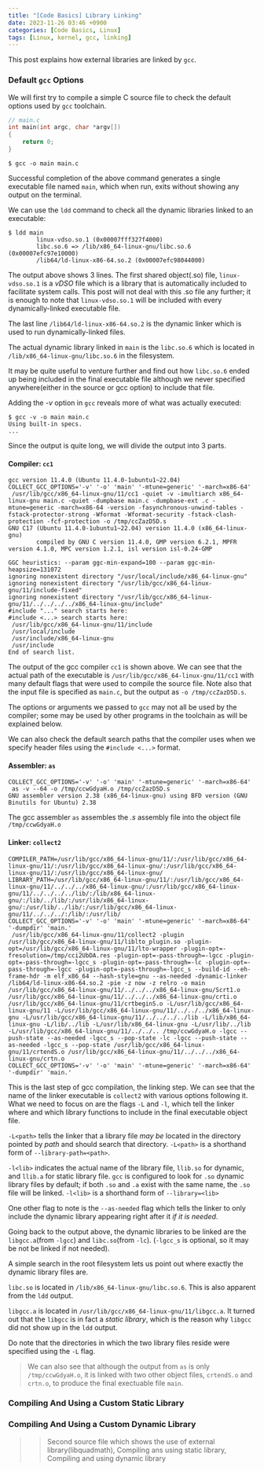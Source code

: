 ```yaml
---
title: "[Code Basics] Library Linking"
date: 2023-11-26 03:46 +0900
categories: [Code Basics, Linux]
tags: [Linux, kernel, gcc, linking]
---
```


This post explains how external libraries are linked by `gcc`.

### Default `gcc` Options

We will first try to compile a simple C source file to check the default options used by `gcc` toolchain.

```c
// main.c
int main(int argc, char *argv[])
{
    return 0;
}
```
```
$ gcc -o main main.c
```

Successful completion of the above command generates a single executable file named `main`, which when run, exits without showing any output on the terminal. 

We can use the `ldd` command to check all the dynamic libraries linked to an executable:

```
$ ldd main
        linux-vdso.so.1 (0x00007fff327f4000)
        libc.so.6 => /lib/x86_64-linux-gnu/libc.so.6 (0x00007efc97e10000)
        /lib64/ld-linux-x86-64.so.2 (0x00007efc98044000)
```

The output above shows 3 lines. The first shared object(.so) file, `linux-vdso.so.1` is a *vDSO* file which is a library that is automatically included to facilitate system calls. This post will not deal with this .so file any further; it is enough to note that `linux-vdso.so.1` will be included with every dynamically-linked executable file.

The last line `/lib64/ld-linux-x86-64.so.2` is the dynamic linker which is used to run dynamically-linked files.

The actual dynamic library linked in `main` is the `libc.so.6` which is located in `/lib/x86_64-linux-gnu/libc.so.6` in the filesystem.

It may be quite useful to venture further and find out how `libc.so.6` ended up being included in the final executable file although we never specified anywhere(either in the source or gcc option) to include that file.

Adding the *-v* option in `gcc` reveals more of what was actually executed:

```
$ gcc -v -o main main.c
Using built-in specs.
...
```

Since the output is quite long, we will divide the output into 3 parts.

#### Compiler: `cc1`
```
gcc version 11.4.0 (Ubuntu 11.4.0-1ubuntu1~22.04) 
COLLECT_GCC_OPTIONS='-v' '-o' 'main' '-mtune=generic' '-march=x86-64'
 /usr/lib/gcc/x86_64-linux-gnu/11/cc1 -quiet -v -imultiarch x86_64-linux-gnu main.c -quiet -dumpbase main.c -dumpbase-ext .c -mtune=generic -march=x86-64 -version -fasynchronous-unwind-tables -fstack-protector-strong -Wformat -Wformat-security -fstack-clash-protection -fcf-protection -o /tmp/ccZazD5D.s
GNU C17 (Ubuntu 11.4.0-1ubuntu1~22.04) version 11.4.0 (x86_64-linux-gnu)
        compiled by GNU C version 11.4.0, GMP version 6.2.1, MPFR version 4.1.0, MPC version 1.2.1, isl version isl-0.24-GMP

GGC heuristics: --param ggc-min-expand=100 --param ggc-min-heapsize=131072
ignoring nonexistent directory "/usr/local/include/x86_64-linux-gnu"
ignoring nonexistent directory "/usr/lib/gcc/x86_64-linux-gnu/11/include-fixed"
ignoring nonexistent directory "/usr/lib/gcc/x86_64-linux-gnu/11/../../../../x86_64-linux-gnu/include"
#include "..." search starts here:
#include <...> search starts here:
 /usr/lib/gcc/x86_64-linux-gnu/11/include
 /usr/local/include
 /usr/include/x86_64-linux-gnu
 /usr/include
End of search list.
```

The output of the gcc compiler `cc1` is shown above. We can see that the actual path of the executable is `/usr/lib/gcc/x86_64-linux-gnu/11/cc1` with many default flags that were used to compile the source file. Note also that the input file is specified as `main.c`, but the output as `-o /tmp/ccZazD5D.s`. 

The options or arguments we passed to `gcc` may not all be used by the compiler; some may be used by other programs in the toolchain as will be explained below.

We can also check the default search paths that the compiler uses when we specify header files using the `#include <...>` format.

#### Assembler: `as`
```
COLLECT_GCC_OPTIONS='-v' '-o' 'main' '-mtune=generic' '-march=x86-64'
 as -v --64 -o /tmp/ccwGdyaH.o /tmp/ccZazD5D.s
GNU assembler version 2.38 (x86_64-linux-gnu) using BFD version (GNU Binutils for Ubuntu) 2.38
```

The gcc assembler `as` assembles the *.s* assembly file into the object file `/tmp/ccwGdyaH.o`

#### Linker: `collect2`
```
COMPILER_PATH=/usr/lib/gcc/x86_64-linux-gnu/11/:/usr/lib/gcc/x86_64-linux-gnu/11/:/usr/lib/gcc/x86_64-linux-gnu/:/usr/lib/gcc/x86_64-linux-gnu/11/:/usr/lib/gcc/x86_64-linux-gnu/
LIBRARY_PATH=/usr/lib/gcc/x86_64-linux-gnu/11/:/usr/lib/gcc/x86_64-linux-gnu/11/../../../x86_64-linux-gnu/:/usr/lib/gcc/x86_64-linux-gnu/11/../../../../lib/:/lib/x86_64-linux-gnu/:/lib/../lib/:/usr/lib/x86_64-linux-gnu/:/usr/lib/../lib/:/usr/lib/gcc/x86_64-linux-gnu/11/../../../:/lib/:/usr/lib/
COLLECT_GCC_OPTIONS='-v' '-o' 'main' '-mtune=generic' '-march=x86-64' '-dumpdir' 'main.'
 /usr/lib/gcc/x86_64-linux-gnu/11/collect2 -plugin /usr/lib/gcc/x86_64-linux-gnu/11/liblto_plugin.so -plugin-opt=/usr/lib/gcc/x86_64-linux-gnu/11/lto-wrapper -plugin-opt=-fresolution=/tmp/cci2UbDA.res -plugin-opt=-pass-through=-lgcc -plugin-opt=-pass-through=-lgcc_s -plugin-opt=-pass-through=-lc -plugin-opt=-pass-through=-lgcc -plugin-opt=-pass-through=-lgcc_s --build-id --eh-frame-hdr -m elf_x86_64 --hash-style=gnu --as-needed -dynamic-linker /lib64/ld-linux-x86-64.so.2 -pie -z now -z relro -o main /usr/lib/gcc/x86_64-linux-gnu/11/../../../x86_64-linux-gnu/Scrt1.o /usr/lib/gcc/x86_64-linux-gnu/11/../../../x86_64-linux-gnu/crti.o /usr/lib/gcc/x86_64-linux-gnu/11/crtbeginS.o -L/usr/lib/gcc/x86_64-linux-gnu/11 -L/usr/lib/gcc/x86_64-linux-gnu/11/../../../x86_64-linux-gnu -L/usr/lib/gcc/x86_64-linux-gnu/11/../../../../lib -L/lib/x86_64-linux-gnu -L/lib/../lib -L/usr/lib/x86_64-linux-gnu -L/usr/lib/../lib -L/usr/lib/gcc/x86_64-linux-gnu/11/../../.. /tmp/ccwGdyaH.o -lgcc --push-state --as-needed -lgcc_s --pop-state -lc -lgcc --push-state --as-needed -lgcc_s --pop-state /usr/lib/gcc/x86_64-linux-gnu/11/crtendS.o /usr/lib/gcc/x86_64-linux-gnu/11/../../../x86_64-linux-gnu/crtn.o
COLLECT_GCC_OPTIONS='-v' '-o' 'main' '-mtune=generic' '-march=x86-64' '-dumpdir' 'main.'
```
This is the last step of gcc compilation, the linking step. We can see that the name of the linker executable is `collect2` with various options following it. What we need to focus on are the flags `-L` and `-l`, which tell the linker where and which library functions to include in the final executable object file.

`-L<path>` tells the linker that a library file *may be* located in the directory pointed by *path* and should search that directory.  `-L<path>` is a shorthand form of `--library-path=<path>`.

`-l<lib>` indicates the actual name of the library file, `llib.so` for dynamic, and `llib.a` for static library file. `gcc` is configured to look for `.so` dynamic library files by default; if both `.so` and `.a` exist with the same name, the `.so` file will be linked. `-l<lib>` is a shorthand form of `--library=<lib>`

One other flag to note is the `--as-needed` flag which tells the linker to only include the dynamic library appearing right after it *if it is needed*. 

Going back to the output above, the dynamic libraries to be linked are the `libgcc.a`(from `-lgcc`) and `libc.so`(from `-lc`). (`-lgcc_s` is optional, so it may be not be linked if not needed).

A simple search in the root filesystem lets us point out where exactly the dynamic library files are. 

`libc.so` is located in `/lib/x86_64-linux-gnu/libc.so.6`. This is also apparent from the `ldd` output.

`libgcc.a` is located in `/usr/lib/gcc/x86_64-linux-gnu/11/libgcc.a`. It turned out that the `libgcc` is in fact a *static library*, which is the reason why `libgcc` did not show up in the `ldd` output.

Do note that the directories in which the two library files reside were specified using the `-L` flag.

> We can also see that although the output from `as` is only `/tmp/ccwGdyaH.o`, it is linked with two other object files, `crtendS.o` and `crtn.o`, to produce the final exectuable file `main`. 

### Compiling And Using a Custom Static Library

### Compiling And Using a Custom Dynamic Library

>> Second source file which shows the use of external library(libquadmath), Compiling ans using static library, Compiling and using dynamic library

